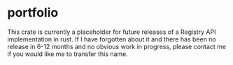 # portfolio

This crate is currently a placeholder for future releases of a Registry API
implementation in rust. If I have forgotten about it and there has been no
release in 6-12 months and no obvious work in progress, please contact me if
you would like me to transfer this name.
